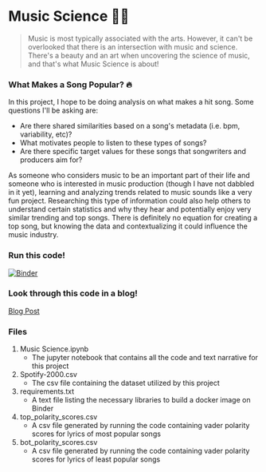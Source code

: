 # Music Science 🎵🧪
> Music is most typically associated with the arts. However, it can't be overlooked that there is an intersection with music and science. There's a beauty and an art when uncovering the science of music, and that's what Music Science is about!

### What Makes a Song Popular? 🔥
In this project, I hope to be doing analysis on what makes a hit song. Some questions I'll be asking are:
* Are there shared similarities based on a song's metadata (i.e. bpm, variability, etc)? 
* What motivates people to listen to these types of songs? 
* Are there specific target values for these songs that songwriters and producers aim for? 

As someone who considers music to be an important part of their life and someone who is interested in music production (though I have not dabbled in it yet), learning and analyzing trends related to music sounds like a very fun project. Researching this type of information could also help others to understand certain statistics and why they hear and potentially enjoy very similar trending and top songs. There is definitely no equation for creating a top song, but knowing the data and contextualizing it could influence the music industry.

### Run this code!
[![Binder](https://mybinder.org/badge_logo.svg)](https://mybinder.org/v2/gh/make-a-mark/dh140_project/HEAD)

### Look through this code in a blog!
[Blog Post](https://make-a-mark.github.io/dh140_assignment9_blog/2022/03/14/Music_Science.html)

### Files
1. Music Science.ipynb
    * The jupyter notebook that contains all the code and text narrative for this project
2. Spotify-2000.csv
    * The csv file containing the dataset utilized by this project
3. requirements.txt
    * A text file listing the necessary libraries to build a docker image on Binder
4. top_polarity_scores.csv
    * A csv file generated by running the code containing vader polarity scores for lyrics of most popular songs 
5. bot_polarity_scores.csv
    * A csv file generated by running the code containing vader polarity scores for lyrics of least popular songs